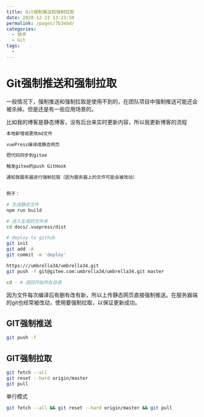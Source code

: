 ```yaml
---
title: Git强制推送和强制拉取
date: 2020-12-23 13:23:58
permalink: /pages/7b3ebd/
categories: 
  - 技术
  - Git
tags: 
  - 
---
```

# Git强制推送和强制拉取

一般情况下，强制推送和强制拉取是使用不到的，在团队项目中强制推送可能还会被杀掉。但是还是有一些应用场景的。

比如我的博客是静态博客，没有后台来实时更新内容，所以我更新博客的流程

```sh
本地新增或更改md文件

vuePress编译成静态网页

把代码同步到gitee

触发gitee的push GitHook

通知我服务器进行强制拉取（因为服务器上的文件可能会被改动）


例子：

# 生成静态文件
npm run build

# 进入生成的文件夹
cd docs/.vuepress/dist

# deploy to github
git init
git add -A
git commit -m 'deploy' 

https:///umbrella34/umbrella34.git
git push -f git@gitee.com:umbrella34/umbrella34.git master

cd - # 退回开始所在目录

```

因为文件每次编译后有删有改有新，所以上传静态网页直接强制推送。在服务器端的git也经常被改动，使用要强制拉取，以保证更新成功。



## GIT强制推送

```sh
git push -f
```

## GIT强制拉取

```sh
git fetch --all  
git reset --hard origin/master 
git pull
```

单行模式

```sh
git fetch --all && git reset --hard origin/master && git pull
```